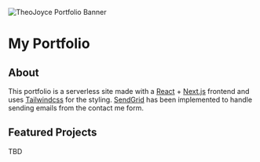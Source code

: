 ![TheoJoyce Portfolio Banner](https://i.imgur.com/Pc7ICjF.png)

# My Portfolio

## About

This portfolio is a serverless site made with a [React](https://github.com/facebook/react) + [Next.js](https://github.com/zeit/next.js) frontend and uses [Tailwindcss](https://github.com/tailwindcss/tailwindcss) for the styling. [SendGrid](https://github.com/sendgrid/sendgrid-nodejs) has been implemented to handle sending emails from the contact me form.

## Featured Projects

TBD